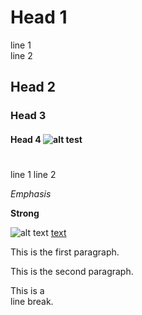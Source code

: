 # Head 1

line 1  
  line 2

## Head 2

### Head 3

#### Head 4 ![alt test](./image.png)



#




line 1 
line 2

*Emphasis*

**Strong**

![alt text](./image.png    "image title")
[text](./link.png	"title")

This is the first
paragraph.

This is the second
paragraph.

This is a\
line break.
